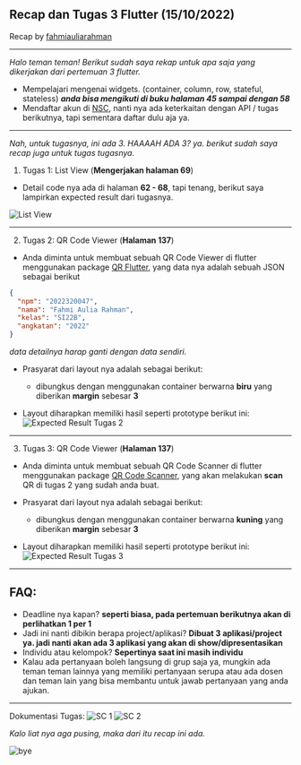 ## Recap dan Tugas 3 Flutter (15/10/2022)

Recap by [fahmiauliarahman](https://github.com/fahmiauliarahman)

---

_Halo teman teman! Berikut sudah saya rekap untuk apa saja yang dikerjakan dari pertemuan 3 flutter._

- Mempelajari mengenai widgets. (container, column, row, stateful, stateless) **_anda bisa mengikuti di buku halaman 45 sampai dengan 58_**
- Mendaftar akun di [NSC](https://nscis.nsctechnology.com/index.php?r=site/signup), nanti nya ada keterkaitan dengan API / tugas berikutnya, tapi sementara daftar dulu aja ya.

---

_Nah, untuk tugasnya, ini ada 3. HAAAAH ADA 3? ya. berikut sudah saya recap juga untuk tugas tugasnya._

1. Tugas 1: List View (**Mengerjakan halaman 69**)

- Detail code nya ada di halaman **62 - 68**, tapi tenang, berikut saya lampirkan expected result dari tugasnya.

![List View](assets/1%20List%20View.png)

---

2. Tugas 2: QR Code Viewer (**Halaman 137**)

- Anda diminta untuk membuat sebuah QR Code Viewer di flutter menggunakan package [QR Flutter](https://pub.dev/packages/qr_flutter), yang data nya adalah sebuah JSON sebagai berikut

```json
{
  "npm": "2022320047",
  "nama": "Fahmi Aulia Rahman",
  "kelas": "SI22B",
  "angkatan": "2022"
}
```

_data detailnya harap ganti dengan data sendiri._

- Prasyarat dari layout nya adalah sebagai berikut:

  - dibungkus dengan menggunakan container berwarna **biru** yang diberikan **margin** sebesar **3**

- Layout diharapkan memiliki
  hasil seperti prototype berikut ini:
  ![Expected Result Tugas 2](assets/2%20QR%20Code%20Viewer.png)

---

3. Tugas 3: QR Code Viewer (**Halaman 137**)

- Anda diminta untuk membuat sebuah QR Code Scanner di flutter menggunakan package [QR Code Scanner](https://pub.dev/packages/qr_code_scanner), yang akan melakukan **scan** QR di tugas 2 yang sudah anda buat.

- Prasyarat dari layout nya adalah sebagai berikut:

  - dibungkus dengan menggunakan container berwarna **kuning** yang diberikan **margin** sebesar **3**

- Layout diharapkan memiliki
  hasil seperti prototype berikut ini:
  ![Expected Result Tugas 3](assets/3%20QR%20Code%20Scanner.png)

---

## FAQ:

- Deadline nya kapan? **seperti biasa, pada pertemuan berikutnya akan di perlihatkan 1 per 1**
- Jadi ini nanti dibikin berapa project/aplikasi? **Dibuat 3 aplikasi/project ya. jadi nanti akan ada 3 aplikasi yang akan di show/dipresentasikan**
- Individu atau kelompok? **Sepertinya saat ini masih individu**
- Kalau ada pertanyaan boleh langsung di grup saja ya, mungkin ada teman teman lainnya yang memiliki pertanyaan serupa atau ada dosen dan teman lain yang bisa membantu untuk jawab pertanyaan yang anda ajukan.

---

Dokumentasi Tugas:
![SC 1](assets/dok%20tugas%201.jpeg)
![SC 2](assets/dok%20tugas%202.jpeg)

_Kalo liat nya aga pusing, maka dari itu recap ini ada._

![bye](https://media.tenor.com/wJ1f-nu2nggAAAAi/wave-bye.gif)
